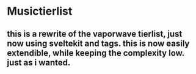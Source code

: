 # Musictierlist

## this is a rewrite of the vaporwave tierlist, just now using sveltekit and tags. this is now easily extendible, while keeping the complexity low. just as i wanted.